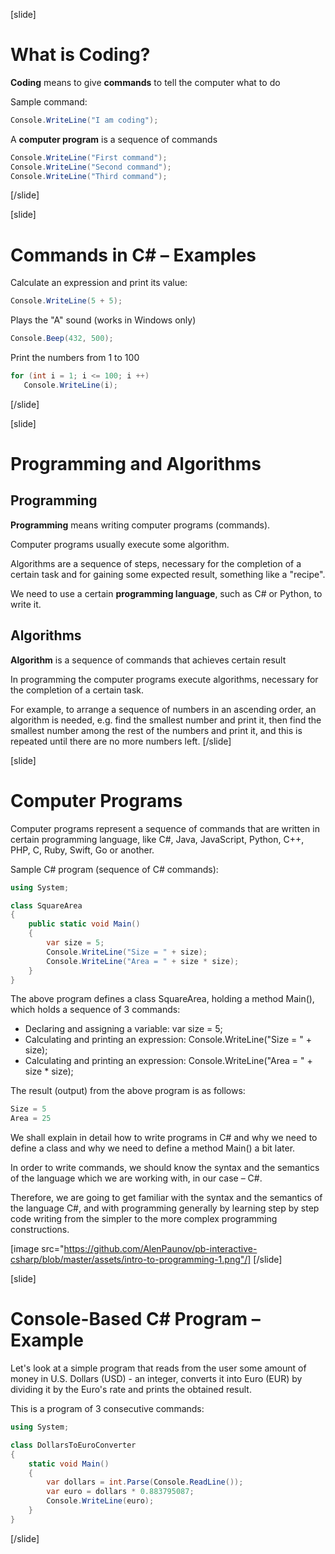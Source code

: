 [slide]
# What is Coding?
**Coding** means to give **commands** to tell the computer what to do

Sample command:
```csharp
Console.WriteLine("I am coding");
```
A **computer program** is a sequence of commands
```csharp
Console.WriteLine("First command");
Console.WriteLine("Second command");
Console.WriteLine("Third command");
```
[/slide]

[slide]
# Commands in C# – Examples 
Calculate an expression and print its value:
```csharp
Console.WriteLine(5 + 5);
```
Plays the "A" sound (works in Windows only)
```csharp
Console.Beep(432, 500);
```
Print the numbers from 1 to 100
```csharp
for (int i = 1; i <= 100; i ++)
   Console.WriteLine(i);
```
[/slide]

[slide]
# Programming and Algorithms

## Programming
**Programming** means writing computer programs (commands). 

Computer programs usually execute some algorithm. 

Algorithms are a sequence of steps, necessary for the completion of a certain task and for gaining some expected result, something like a "recipe". 

We need to use a certain **programming language**, such as C# or Python, to write it.

## Algorithms
**Algorithm** is a sequence of commands that achieves certain result

In programming the computer programs execute algorithms, necessary for the completion of a certain task. 

For example, to arrange a sequence of numbers in an ascending order, an algorithm is needed, e.g. find the smallest number and print it, then find the smallest number among the rest of the numbers and print it, and this is repeated until there are no more numbers left.
[/slide]

[slide]
# Computer Programs
Computer programs represent a sequence of commands that are written in certain programming language, 
like C#, Java, JavaScript, Python, C++, PHP, C, Ruby, Swift, Go or another.

Sample C# program (sequence of C# commands):

```csharp
using System;

class SquareArea
{
    public static void Main()
    {
        var size = 5;
        Console.WriteLine("Size = " + size);
        Console.WriteLine("Area = " + size * size);
    }
}
```

The above program defines a class SquareArea, holding a method Main(), which holds a sequence of 3 commands:
 * Declaring and assigning a variable: var size = 5;
 * Calculating and printing an expression: Console.WriteLine("Size = " + size);
 * Calculating and printing an expression: Console.WriteLine("Area = " + size * size);

The result (output) from the above program is as follows:
```csharp
Size = 5
Area = 25
```

We shall explain in detail how to write programs in C# and why we need to define a class and why we need to define a method Main() a bit later.

In order to write commands, we should know the syntax and the semantics of the language which we are working with, in our case – C#. 

Therefore, we are going to get familiar with the syntax and the semantics of the language C#, and with programming generally by learning step by step  code writing from the simpler to the more complex programming constructions.

[image src="https://github.com/AlenPaunov/pb-interactive-csharp/blob/master/assets/intro-to-programming-1.png"/]
[/slide]

[slide]
# Console-Based C# Program – Example
Let's look at a simple program that reads from the user some amount of money in U.S. Dollars (USD) - an integer, converts it into Euro (EUR) by dividing it by the Euro's rate and prints the obtained result. 

This is a program of 3 consecutive commands:

```csharp
using System;

class DollarsToEuroConverter 
{
    static void Main()
    {
        var dollars = int.Parse(Console.ReadLine());
        var euro = dollars * 0.883795087;
        Console.WriteLine(euro);
    }
}
```
[/slide]